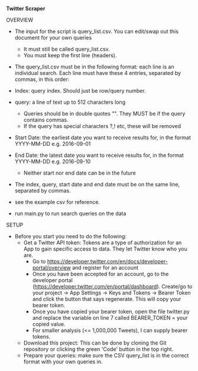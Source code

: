 **Twitter Scraper** 

OVERVIEW
- The input for the script is query_list.csv. You can edit/swap out this document for your own queries 
    - It must still be called query_list.csv.
    - You must keep the first line (headers).
- The query_list.csv must be in the following format: each line is an individual search. Each line must have these 4 entries, separated by commas, in this order:
- Index: query index. Should just be row/query number.
- query: a line of text up to 512 characters long
    - Queries should be in double quotes "". They MUST be if the query contains commas.
    - If the query has special characters ?,! etc, these will be removed
- Start Date: the earliest date you want to receive results for, in the format YYYY-MM-DD e.g. 2016-09-01
- End Date: the latest date you want to receive results for, in the format YYYY-MM-DD e.g. 2016-09-10
    - Neither start nor end date can be in the future

- The index, query, start date and end date must be on the same line, separated by commas.
- see the example csv for reference.
- run main.py to run search queries on the data


SETUP
- Before you start you need to do the following:
    - Get a Twitter API token: Tokens are a type of authorization for an App to gain specific access to data. They let Twitter know who you are.
      - Go to https://developer.twitter.com/en/docs/developer-portal/overview and register for an account
      - Once you have been accepted for an account, go to the developer portal (https://developer.twitter.com/en/portal/dashboard). Create/go to your project -> App Settings -> Keys and Tokens -> Bearer Token and click the button that says regenerate. This will copy your bearer token.
      - Once you have copied your bearer token, open the file twitter.py and replace the variable on line 7 called BEARER_TOKEN = your copied value.
      - For smaller analysis (<= 1,000,000 Tweets), I can supply bearer tokens.
    - Download this project: This can be done by cloning the Git repository or clicking the green 'Code' button in the top right.
    - Prepare your queries: make sure the CSV query_list is in the correct format with your own queries in.
    
    